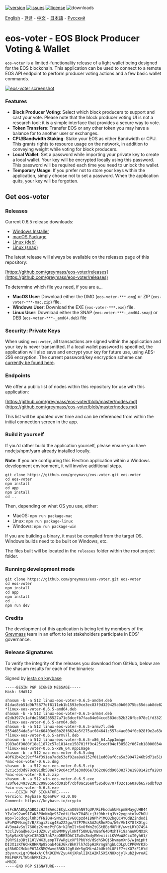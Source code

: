 [![version](https://img.shields.io/github/release/greymass/eos-voter/all.svg)](https://github.com/greymass/eos-voter/releases)
[![issues](https://img.shields.io/github/issues/greymass/eos-voter.svg)](https://github.com/greymass/eos-voter/issues)
[![license](https://img.shields.io/badge/license-MIT-blue.svg)](https://raw.githubusercontent.com/greymass/eos-voter/master/LICENSE)
![downloads](https://img.shields.io/github/downloads/greymass/eos-voter/total.svg)

[English](https://github.com/greymass/eos-voter/blob/master/README.md) - [한글](https://github.com/greymass/eos-voter/blob/master/README.kr.md) - [中文](https://github.com/greymass/eos-voter/blob/master/README.zh.md) - [日本語](https://github.com/greymass/eos-voter/blob/master/README.ja.md) - [Русский](https://github.com/greymass/eos-voter/blob/master/README.ru.md)

# eos-voter - EOS Block Producer Voting & Wallet

`eos-voter` is a limited-functionality release of a light wallet being designed for the EOS blockchain. This application can be used to connect to a remote EOS API endpoint to perform producer voting actions and a few basic wallet commands.

[![eos-voter screenshot](https://raw.githubusercontent.com/greymass/eos-voter/master/eos-voter.png)](https://raw.githubusercontent.com/greymass/eos-voter/master/eos-voter.png)

### Features

- **Block Producer Voting**: Select which block producers to support and cast your vote. Please note that the block producer voting UI is not a research tool; it is a simple interface that provides a secure way to vote.
- **Token Transfers**: Transfer EOS or any other token you may have a balance for to another user or exchanges.
- **CPU/Bandwidth Staking**: Stake your EOS as either Bandwidth or CPU. This grants rights to resource usage on the network, in addition to conveying weight while voting for block producers.
- **Local Wallet**: Set a password while importing your private key to create a local wallet. Your key will be encrypted locally using this password. This password will be required each time you need to unlock the wallet.
- **Temporary Usage**: If you prefer not to store your keys within the application, simply choose not to set a password. When the application quits, your key will be forgotten.

## Get eos-voter

### Releases

Current 0.6.5 release downloads:

- [Windows Installer](https://github.com/greymass/eos-voter/releases/download/v0.6.5/win-eos-voter-0.6.5.exe)
- [macOS Package](https://github.com/greymass/eos-voter/releases/download/v0.6.5/mac-eos-voter-0.6.5.dmg)
- [Linux (deb)](https://github.com/greymass/eos-voter/releases/download/v0.6.5/linux-eos-voter-0.6.5-amd64.deb)
- [Linux (snap)](https://github.com/greymass/eos-voter/releases/download/v0.6.5/linux-eos-voter-0.6.5-amd64.snap)

The latest release will always be available on the releases page of this repository:

[https://github.com/greymass/eos-voter/releases](https://github.com/greymass/eos-voter/releases)

To determine which file you need, if you are a...

- **MacOS User**: Download either the DMG (`eos-voter-***.dmg`) or ZIP (`eos-voter-***-mac.zip`) file.
- **Windows User**: Download the EXE (`eos-voter-***.exe`) file.
- **Linux User**: Download either the SNAP (`eos-voter-***-_amd64.snap`) or DEB (`eos-voter-***-_amd64.deb`) file

### Security: Private Keys

When using `eos-voter`, all transactions are signed within the application and your key is never transmitted. If a local wallet password is specified, the application will also save and encrypt your key for future use, using AES-256 encryption. The current password/key encryption scheme can [currently be found here](https://github.com/aaroncox/eos-voter/blob/master/app/shared/actions/wallet.js#L71-L86).

### Endpoints

We offer a public list of nodes within this repository for use with this application:

[https://github.com/greymass/eos-voter/blob/master/nodes.md](https://github.com/greymass/eos-voter/blob/master/nodes.md)

This list will be updated over time and can be referenced from within the initial connection screen in the app.

### Build it yourself

If you'd rather build the application yourself, please ensure you have nodejs/npm/yarn already installed locally.

**Note**: If you are configuring this Electron application within a Windows development environment, it will involve additional steps.

```
git clone https://github.com/greymass/eos-voter.git eos-voter
cd eos-voter
npm install
cd app
npm install
cd ..
```

Then, depending on what OS you use, either:

- MacOS: `npm run package-mac`
- Linux: `npm run package-linux`
- Windows: `npm run package-win`

If you are building a binary, it must be compiled from the target OS. Windows builds need to be built on Windows, etc.

The files built will be located in the `releases` folder within the root project folder.

### Running development mode

```
git clone https://github.com/greymass/eos-voter.git eos-voter
cd eos-voter
npm install
cd app
npm install
cd ..
npm run dev
```

### Credits

The development of this application is being led by members of the [Greymass](https://greymass.com) team in an effort to let stakeholders participate in EOS’ governance.

### Release Signatures

To verify the integrity of the releases you download from GitHub, below are the shasum results for each of the binaries:

Signed by [jesta on keybase](https://keybase.io/jesta)

```
-----BEGIN PGP SIGNED MESSAGE-----
Hash: SHA512

shasum -b -a 512 linux-eos-voter-0.6.5-amd64.deb
81dac8eb51d9b75877ef8111eb1b1593e9ce3ec83f9d329425a0b06975bc55dcab8de82db37aa45a70d32372dd87e20c560a815783dd58a195c497be0aa0f089 *linux-eos-voter-0.6.5-amd64.deb
shasum -b -a 512 linux-eos-voter-0.6.5-arm64.deb
d2db3977c1afde2856285527a71e3dcefb7faa84e04ccd583dd82b328fbc078e1fd3321b1f9c8ad18196c558bc46565193f3826b600491954b09e91d2c785421 *linux-eos-voter-0.6.5-arm64.deb
shasum -b -a 512 linux-eos-voter-0.6.5-armv7l.deb
2554d854da5aff4c60403e08b28f6624a5f275ac604641c557a4ae004f0c028f9e2a63ebf431dd04aecaec99588a83f2cab828b6017ea47a89bfa14febef4a08 *linux-eos-voter-0.6.5-armv7l.deb
shasum -b -a 512 linux-eos-voter-0.6.5-x86_64.AppImage
1983a8f9080f18e11872c57e1814ce158701ff9c425cedf04ef38582f067eb18000034c04d1a46a16cee11cba9eb5fa2704f996ea1bbe4ad1c47b4046fa8b76e *linux-eos-voter-0.6.5-x86_64.AppImage
shasum -b -a 512 mac-eos-voter-0.6.5.dmg
40f61b42c29cff4f391ea7ade53ef92aa8a9152f011ed69af6ca5a39947246b9d71a510df78ed1775f59e07b9b8f5afd4374d74017523eabe4d4041eb86d887f *mac-eos-voter-0.6.5.dmg
shasum -b -a 512 mac-eos-voter-0.6.5.zip
32c1c3d3d978c891db588e7c9c04c3f3e30d06e7362c88dd90608373e1988142cfa28c6f361b2c27f0fb53a705ae2f8871d57a03da15da651895ec1c44da2a66 *mac-eos-voter-0.6.5.zip
shasum -b -a 512 win-eos-voter-0.6.5.exe
720f6e3493923032098656cd391bf7cbf0ac26e0f585d68707f02c1660a0b6576dbf02646f2fafa8b7173a81a9f3d6480bbfdcde3e14184aab22b791aeab079e *win-eos-voter-0.6.5.exe
-----BEGIN PGP SIGNATURE-----
Version: Keybase OpenPGP v2.0.80
Comment: https://keybase.io/crypto

wsFcBAABCgAGBQJcHZfBAAoJECyLxnO05hN9TqUP/RiFhoduhUNspmBMaygUHB44
YIw1x92wn91TaN3PUnKmQe957edtLfkwY704BLcj3t9hbrtqJV+2yqpntolw7hOU
Wpo+loSdcgJlUh3fFNiQH+SNniXvIvGOCpzd4IBNPhPjMQQ2bgQC4YOdBZindodi
uPoPQMNsmg2/B/ZagiZzxg48u2Z2gw/S7P7MskAAZqR0nFDu/W6/Vk1XY8fXOtgc
4V3oa4vSyl7680z2K+mcPtPGb+k2RmIl+6vOfWnZtGStBBsMOFHf/wwcLRYO74S4
Y3clIVGadNeJ1+IUZXuvjobBMVMyylmNff50NUE/mBaf64DMxhTFi9ahnuWDNXzR
7pSp9aK8fgKeC3BQXb7ak7zpORB5DhC1ZwGvZmdyEWexiicLKVWwW8CcxI0yh61/
39RYSip3DtI10lVWX3LeopTTVwRgLxXPlPbUYd/dSdhSkOjSkvmamXn6/wjmipHt
DI3X1zKT6CHk8HKNp8Soab4GEJGk/BkK7lh7d5pHzRrmg8hgbLCDLpUCPP0WrK2b
glRk6DCMcNoP6TAXNMQWwve5RKNlJgRiW+5gGMi+AJbUht0LUFtF7+sXO7zF1HYd
zbyvruxLgrONe4xAjCfK9CDW/Zyu4XjXRalIIKiA2KlSX5XNUXojylkub2jwroAE
M8iF6RPLTWb4hFKtc2vu
=M6IG
-----END PGP SIGNATURE-----
```
